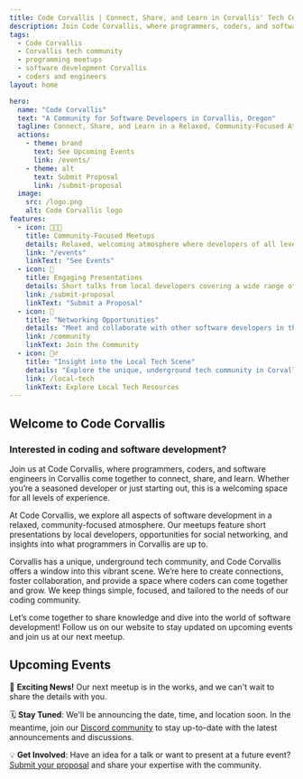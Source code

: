 ```yaml
---
title: Code Corvallis | Connect, Share, and Learn in Corvallis' Tech Community
description: Join Code Corvallis, where programmers, coders, and software engineers come together in Corvallis, Oregon to connect, share knowledge, and explore software development.
tags:
  - Code Corvallis
  - Corvallis tech community
  - programming meetups
  - software development Corvallis
  - coders and engineers
layout: home

hero:
  name: "Code Corvallis"
  text: "A Community for Software Developers in Corvallis, Oregon"
  tagline: Connect, Share, and Learn in a Relaxed, Community-Focused Atmosphere
  actions:
    - theme: brand
      text: See Upcoming Events
      link: /events/
    - theme: alt
      text: Submit Proposal
      link: /submit-proposal
  image:
    src: /logo.png
    alt: Code Corvallis logo
features:
  - icon: 🧑‍🤝‍🧑
    title: Community-Focused Meetups
    details: Relaxed, welcoming atmosphere where developers of all levels can connect and share ideas.
    link: "/events"
    linkText: "See Events"
  - icon: 🎤
    title: Engaging Presentations
    details: Short talks from local developers covering a wide range of software development topics.
    link: /submit-proposal
    linkText: "Submit a Proposal"
  - icon: 🤝
    title: "Networking Opportunities"
    details: "Meet and collaborate with other software developers in the Corvallis area."
    link: /community
    linkText: Join the Community
  - icon: 🕵️‍♂️
    title: "Insight into the Local Tech Scene"
    details: "Explore the unique, underground tech community in Corvallis."
    link: /local-tech
    linkText: Explore Local Tech Resources
---
```


## Welcome to Code Corvallis

### Interested in coding and software development?
Join us at Code Corvallis, where programmers, coders, and software engineers in Corvallis come together to connect, share, and learn. Whether you’re a seasoned developer or just starting out, this is a welcoming space for all levels of experience.

At Code Corvallis, we explore all aspects of software development in a relaxed, community-focused atmosphere. Our meetups feature short presentations by local developers, opportunities for social networking, and insights into what programmers in Corvallis are up to.

Corvallis has a unique, underground tech community, and Code Corvallis offers a window into this vibrant scene. We’re here to create connections, foster collaboration, and provide a space where coders can come together and grow. We keep things simple, focused, and tailored to the needs of our coding community.

Let’s come together to share knowledge and dive into the world of software development! Follow us on our website to stay updated on upcoming events and join us at our next meetup.

## Upcoming Events

🎉 **Exciting News!** Our next meetup is in the works, and we can't wait to share the details with you. 

🗓 **Stay Tuned**: We'll be announcing the date, time, and location soon. In the meantime, join our [Discord community](/community) to stay up-to-date with the latest announcements and discussions.

💡 **Get Involved**: Have an idea for a talk or want to present at a future event? [Submit your proposal](https://github.com/CodeCorvallis/CodeCorvallis/issues/new?template=proposal.md&labels=presentation-submission) and share your expertise with the community.



<style>
:root {
  --vp-home-hero-name-color: transparent;
  --vp-home-hero-name-background: -webkit-linear-gradient(
    120deg,
    #bd34fe 30%,
    #41d1ff
  );

  --vp-home-hero-image-background-image: linear-gradient(
    -45deg,
    #bd34fe 50%,
    #47caff 50%
  );
  --vp-home-hero-image-filter: blur(40px);
}

@media (min-width: 640px) {
  :root {
    --vp-home-hero-image-filter: blur(56px);
  }
}

@media (min-width: 960px) {
  :root {
    --vp-home-hero-image-filter: blur(72px);
  }
}
</style>
